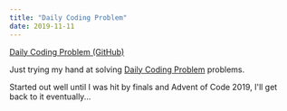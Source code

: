 ```yaml
---
title: "Daily Coding Problem"
date: 2019-11-11
---
```


[Daily Coding Problem (GitHub)](https://github.com/nmmarzano/daily-coding-problem)

Just trying my hand at solving [Daily Coding Problem](https://dailycodingproblem.com) problems.

Started out well until I was hit by finals and Advent of Code 2019, I'll get back to it eventually...
